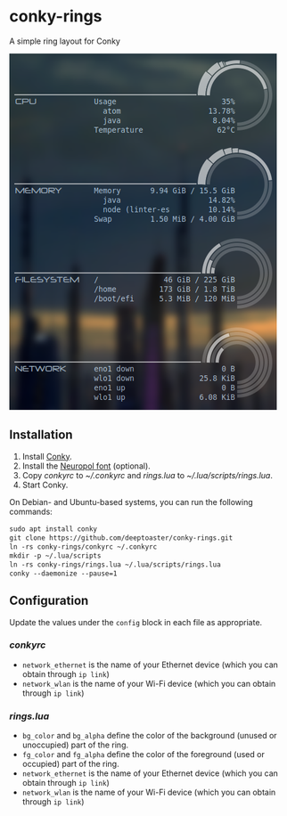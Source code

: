 # conky-rings

A simple ring layout for Conky

![](https://raw.githubusercontent.com/deeptoaster/conky-rings/master/screenshot.png)

## Installation

1.  Install [Conky](https://github.com/brndnmtthws/conky/wiki/Installation#conky-on-operating-systems).
2.  Install the [Neuropol font](https://www.dafont.com/neuropol.font) (optional).
3.  Copy _conkyrc_ to _~/.conkyrc_ and _rings.lua_ to _~/.lua/scripts/rings.lua_.
4.  Start Conky.

On Debian- and Ubuntu-based systems, you can run the following commands:

```
sudo apt install conky
git clone https://github.com/deeptoaster/conky-rings.git
ln -rs conky-rings/conkyrc ~/.conkyrc
mkdir -p ~/.lua/scripts
ln -rs conky-rings/rings.lua ~/.lua/scripts/rings.lua
conky --daemonize --pause=1
```

## Configuration

Update the values under the `config` block in each file as appropriate.

### _conkyrc_

- `network_ethernet` is the name of your Ethernet device (which you can
  obtain through `ip link`)
- `network_wlan` is the name of your Wi-Fi device (which you can obtain
  through `ip link`)

### _rings.lua_

- `bg_color` and `bg_alpha` define the color of the background (unused or
  unoccupied) part of the ring.
- `fg_color` and `fg_alpha` define the color of the foreground (used or
  occupied) part of the ring.
- `network_ethernet` is the name of your Ethernet device (which you can
  obtain through `ip link`)
- `network_wlan` is the name of your Wi-Fi device (which you can obtain
  through `ip link`)
